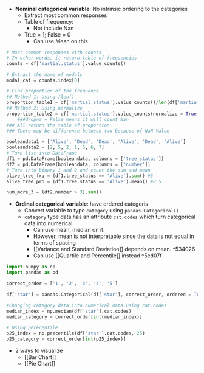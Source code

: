 - **Nominal categorical variable**: No intrinsic ordering to the categories
	- Extract most common responses
	- Table of frequency:
		- Not include Nan
	- True = 1; False = 0 
		- Can use Mean on this
```python
# Most common responses with counts
# In other words, it return table of frequencies
counts = df['martial.status'].value_counts() 

# Extract the name of modals
modal_cat = counts.index[0]

# Find proportion of the frequence
## Method 1: Using /len()
proportion_table1 = df['martial.status'].value_counts()/len(df['martial.status']) 
## Method 2: Using normalize
proportion_table2 = df['martial.status'].value_counts(normalize = True, dropna = False)
	###dropna = False means it will count Nan
### All return the table of proportion
### There may be difference between two because of NaN Value

booleandata1 = ['Alive', 'Dead', 'Dead', 'Alive', 'Dead', 'Alive']
booleandata2 = [2, 5, 2, 1, 5, 6, 7]
# Turn list into DataFrame
df1 = pd.DataFrame(booleandata, columns = ['tree_status'])
df2 = pd.DataFrame(booleandata, columns = ['number'])
# Turn into binary 1 and 0 and count the sum and mean
alive_tree_frq = (df1.tree_status == 'Alive').sum() #3
alive_tree_pro = (df1.tree_status == 'Alive').mean() #0.5

num_more_3 = (df2.number > 3).sum()
```

- **Ordinal categorical variable**: have ordered categoris
	- Convert variable to type `category` using `pandas.Categorical()`
	- `category` type data has an attribute `cat.codes` which turn categorical data into numerical
		- Can use mean, median on it. 
		- However, mean is not interpretable since the data is not equal in terms of spacing
		- [[Variance and Standard Deviation]] depends on mean. ^534026
		- Can use [[Quartile and Percentile]] instead ^5ed07f
```python
import numpy as np
import pandas as pd

correct_order = ['1', '2', '3', '4', '5']

df['star'] = pandas.Categorical(df['star'], correct_order, ordered = True)

#Changing category data into numerical data using cat.codes
median_index = np.median(df['star'].cat.codes)
median_category = correct_order[int(median_index)]

# Using perecentile
p25_index = np.precentile(df['star'].cat.codes, 25)
p25_category = correct_order[int(p25_index)]
```

- 2 ways to visualize
	- [[Bar Chart]]
	- [[Pie Chart]] 